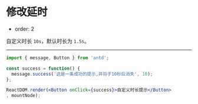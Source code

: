 # 修改延时

- order: 2

自定义时长 `10s`，默认时长为 `1.5s`。

---

````jsx
import { message, Button } from 'antd';

const success = function() {
  message.success('这是一条成功的提示,并将于10秒后消失', 10);
};

ReactDOM.render(<Button onClick={success}>自定义时长提示</Button>
, mountNode);
````

